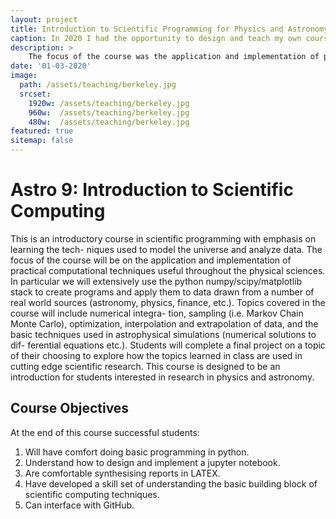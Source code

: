 ```yaml
---
layout: project
title: Introduction to Scientific Programming for Physics and Astronomy
caption: In 2020 I had the opportunity to design and teach my own course at UC Berkeley, **Astro 9: Introduction to Scientific Computing for Physics and Astronomy**. I intended this course to fill a gap in the undergraduate curriculum where no computing course was required for the undergraduate astronomy majors. The focus of the course was the application and implementation of practical computational techniques. 
description: >
    The focus of the course was the application and implementation of practical computational techniques. My goal was that students leave with the computational fluency needed to participate in scientific research at the level of an undergraduate, e.g. at an NSF REU. Below is a description of my course and sylllabus if you are interested in staring such a course at your institution and would like to see more of my materials, please shoot me an email.
date: '01-03-2020'
image: 
  path: /assets/teaching/berkeley.jpg
  srcset: 
    1920w: /assets/teaching/berkeley.jpg
    960w:  /assets/teaching/berkeley.jpg
    480w:  /assets/teaching/berkeley.jpg
featured: true
sitemap: false
---
```

# Astro 9: Introduction to Scientific Computing

This is an introductory course in scientific programming with emphasis on learning the tech- niques used to model the universe and analyze data. The focus of the course will be on the application and implementation of practical computational techniques useful throughout the physical sciences. In particular we will extensively use the python numpy/scipy/matplotlib stack to create programs and apply them to data drawn from a number of real world sources (astronomy, physics, finance, etc.). Topics covered in the course will include numerical integra- tion, sampling (i.e. Markov Chain Monte Carlo), optimization, interpolation and extrapolation of data, and the basic techniques used in astrophysical simulations (numerical solutions to dif- ferential equations etc.). Students will complete a final project on a topic of their choosing to explore how the topics learned in class are used in cutting edge scientific research. This course is designed to be an introduction for students interested in research in physics and astronomy.

## Course Objectives
At the end of this course successful students:
1. Will have comfort doing basic programming in python.
2. Understand how to design and implement a jupyter notebook.
3. Are comfortable synthesising reports in LATEX.
4. Have developed a skill set of understanding the basic building block of scientific computing techniques.
5. Can interface with GitHub.

